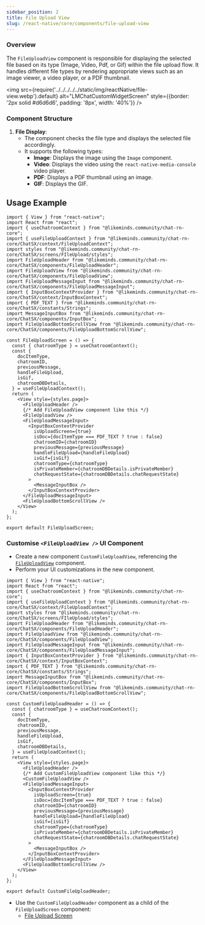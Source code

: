 ```yaml
---
sidebar_position: 2
title: File Upload View
slug: /react-native/core/components/file-upload-view
---
```


### Overview

The `FileUploadView` component is responsible for displaying the selected file based on its type (Image, Video, Pdf, or Gif) within the file upload flow. It handles different file types by rendering appropriate views such as an image viewer, a video player, or a PDF thumbnail.

<img
src={require('../../../../../static/img/reactNative/file-view.webp').default}
alt="LMChatCustomWidgetScreen"
style={{border: '2px solid #d6d6d6', padding: '8px', width: '40%'}}
/>

### Component Structure

1. **File Display**:
   - The component checks the file type and displays the selected file accordingly.
   - It supports the following types:
     - **Image**: Displays the image using the `Image` component.
     - **Video**: Displays the video using the `react-native-media-console` video player.
     - **PDF**: Displays a PDF thumbnail using an image.
     - **GIF**: Displays the GIF.

## Usage Example

```tsx
import { View } from "react-native";
import React from "react";
import { useChatroomContext } from "@likeminds.community/chat-rn-core";
import { useFileUploadContext } from "@likeminds.community/chat-rn-core/ChatSX/context/FileUploadContext";
import styles from "@likeminds.community/chat-rn-core/ChatSX/screens/FIleUpload/styles";
import FileUploadHeader from "@likeminds.community/chat-rn-core/ChatSX/components/FileUploadHeader";
import FileUploadView from "@likeminds.community/chat-rn-core/ChatSX/components/FileUploadView";
import FileUploadMessageInput from "@likeminds.community/chat-rn-core/ChatSX/components/FileUploadMessageInput";
import { InputBoxContextProvider } from "@likeminds.community/chat-rn-core/ChatSX/context/InputBoxContext";
import { PDF_TEXT } from "@likeminds.community/chat-rn-core/ChatSX/constants/Strings";
import MessageInputBox from "@likeminds.community/chat-rn-core/ChatSX/components/InputBox";
import FileUploadBottomScrollView from "@likeminds.community/chat-rn-core/ChatSX/components/FileUploadBottomScrollView";

const FileUploadScreen = () => {
  const { chatroomType } = useChatroomContext();
  const {
    docItemType,
    chatroomID,
    previousMessage,
    handleFileUpload,
    isGif,
    chatroomDBDetails,
  } = useFileUploadContext();
  return (
    <View style={styles.page}>
      <FileUploadHeader />
      {/* Add FileUploadView component like this */}
      <FileUploadView />
      <FileUploadMessageInput>
        <InputBoxContextProvider
          isUploadScreen={true}
          isDoc={docItemType === PDF_TEXT ? true : false}
          chatroomID={chatroomID}
          previousMessage={previousMessage}
          handleFileUpload={handleFileUpload}
          isGif={isGif}
          chatroomType={chatroomType}
          isPrivateMember={chatroomDBDetails.isPrivateMember}
          chatRequestState={chatroomDBDetails.chatRequestState}
        >
          <MessageInputBox />
        </InputBoxContextProvider>
      </FileUploadMessageInput>
      <FileUploadBottomScrollView />
    </View>
  );
};

export default FileUploadScreen;
```

### Customise `<FileUploadView />` UI Component

- Create a new component `CustomFileUploadView`, referencing the [`FileUploadView`](https://github.com/LikeMindsCommunity/likeminds-chat-reactnative/blob/master/likeminds-chat-reactnative-integration/ChatSX/components/FileUploadView/index.tsx) component.
- Perform your UI customizations in the new component.

```tsx
import { View } from "react-native";
import React from "react";
import { useChatroomContext } from "@likeminds.community/chat-rn-core";
import { useFileUploadContext } from "@likeminds.community/chat-rn-core/ChatSX/context/FileUploadContext";
import styles from "@likeminds.community/chat-rn-core/ChatSX/screens/FIleUpload/styles";
import FileUploadHeader from "@likeminds.community/chat-rn-core/ChatSX/components/FileUploadHeader";
import FileUploadView from "@likeminds.community/chat-rn-core/ChatSX/components/FileUploadView";
import FileUploadMessageInput from "@likeminds.community/chat-rn-core/ChatSX/components/FileUploadMessageInput";
import { InputBoxContextProvider } from "@likeminds.community/chat-rn-core/ChatSX/context/InputBoxContext";
import { PDF_TEXT } from "@likeminds.community/chat-rn-core/ChatSX/constants/Strings";
import MessageInputBox from "@likeminds.community/chat-rn-core/ChatSX/components/InputBox";
import FileUploadBottomScrollView from "@likeminds.community/chat-rn-core/ChatSX/components/FileUploadBottomScrollView";

const CustomFileUploadHeader = () => {
  const { chatroomType } = useChatroomContext();
  const {
    docItemType,
    chatroomID,
    previousMessage,
    handleFileUpload,
    isGif,
    chatroomDBDetails,
  } = useFileUploadContext();
  return (
    <View style={styles.page}>
      <FileUploadHeader />
      {/* Add CustomFileUploadView component like this */}
      <CustomFileUploadView />
      <FileUploadMessageInput>
        <InputBoxContextProvider
          isUploadScreen={true}
          isDoc={docItemType === PDF_TEXT ? true : false}
          chatroomID={chatroomID}
          previousMessage={previousMessage}
          handleFileUpload={handleFileUpload}
          isGif={isGif}
          chatroomType={chatroomType}
          isPrivateMember={chatroomDBDetails.isPrivateMember}
          chatRequestState={chatroomDBDetails.chatRequestState}
        >
          <MessageInputBox />
        </InputBoxContextProvider>
      </FileUploadMessageInput>
      <FileUploadBottomScrollView />
    </View>
  );
};

export default CustomFileUploadHeader;
```

- Use the `CustomFileUploadHeader` component as a child of the `FileUploadScreen` component:
  - [File Upload Screen](../../Screens/LMChatroomFileUploadScreen.md)

